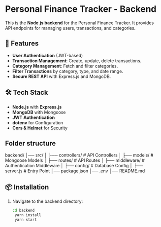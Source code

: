 # Personal Finance Tracker - Backend

This is the **Node.js backend** for the Personal Finance Tracker. It provides API endpoints for managing users, transactions, and categories.

## 🚀 Features
- **User Authentication** (JWT-based)
- **Transaction Management**: Create, update, delete transactions.
- **Category Management**: Fetch and filter categories.
- **Filter Transactions** by category, type, and date range.
- **Secure REST API** with Express.js and MongoDB.

## 🛠️ Tech Stack
- **Node.js** with **Express.js**
- **MongoDB** with Mongoose
- **JWT Authentication**
- **dotenv** for Configuration
- **Cors & Helmet** for Security

## Folder structure

backend/
│── src/
│   ├── controllers/       # API Controllers
│   ├── models/            # Mongoose Models
│   ├── routes/            # API Routes
│   ├── middleware/        # Authentication Middleware
│   ├── config/            # Database Config
│   ├── server.js          # Entry Point
│── package.json
│── .env
│── README.md


## 📦 Installation

1. Navigate to the backend directory:
   ```sh
   cd backend
    yarn install
    yarn start